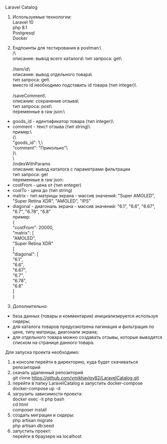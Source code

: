 Laravel Catalog 

1. Используемые технологии:\
Laravel 10\
php 8.1\
Postgresql\
Docker
  
2. Ендпоинты для тестирования в postman:\  
/\   				
описание: вывод всего каталога\ 
тип запроса: get\  
\
/item/id\  
описание: вывод отдельного товара\  
тип запроса: get\  
вместо id необходимо подставить id товара (тип integer)\  
\
/saveComment\  	 	
описание: сохранение отзыва\  
тип запроса: post\  
переменные в raw json:\   	
- goods_id - идентификатор товара (тип integer)\  
- comment - текст отзыва (тип string)\  
пример:\  
{\  
    "goods_id": 1,\  
    "comment": "Прикольно"\  
}\  
\	  
/indexWithParams  	
описание: вывод каталога с параметрами фильтрации  
тип запроса: get  
переменные в raw json:   	 
- costFrom - цена от (тип enteger)  
- costTo - цена до (тип string)  
- matrix - тип матрицы экрана - массив значений: "Super AMOLED", "Super Retina XDR", "AMOLED", "IPS"  
- diagonal - диагональ экрана - массив значений: "6.1", "6.6", "6.67", "6.7", "6.78", "6.8"  
пример:  
{  
    "costFrom": 20000,  
    "matrix": [  
	"AMOLED",  
	"Super Retina XDR"  
    ]  
    "diagonal": [  
	"6.1",  
	"6.6",  
	"6.67",  
	"6.7",  
	"6.78",  
	"6.8"  
    ]  
}  

3. Дополнительно:
- база данных (товары и комментарии) инициализируется используя сидеры;
- для каталога товаров предусмотрена пагинация и фильтрация по цене, типу матрицы, диагонали экрана;
- для отдельного товара можно создавать отзывы, которые выводятся списком на странице данного товара.

Для запуска проекта необходимо:  
1. в консоле перейти в директорию, куда будет скачиваться репозиторий  
2. скачать удаленный репозиторий   
	git clone https://github.com/vmikhaylov82/LaravelCatalog.git  
3. перейти в папку LaravelCatalog и запустить docker-compose  
	docker-compose up -d  
4. загрузить зависимости проекта:  
	docker exec -it php bash  
	cd html  
	composer install  
5. создать миграции и сидеры:  
	php artisan migrate  
	php artisan db:seed  
6. запустить проект:    
	перейти в браузере на localhost  

